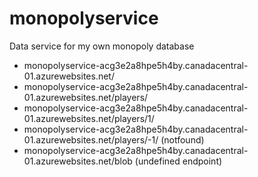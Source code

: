 # monopolyservice
Data service for my own monopoly database 

- monopolyservice-acg3e2a8hpe5h4by.canadacentral-01.azurewebsites.net/
- monopolyservice-acg3e2a8hpe5h4by.canadacentral-01.azurewebsites.net/players/
- monopolyservice-acg3e2a8hpe5h4by.canadacentral-01.azurewebsites.net/players/1/
- monopolyservice-acg3e2a8hpe5h4by.canadacentral-01.azurewebsites.net/players/-1/ (notfound)
- monopolyservice-acg3e2a8hpe5h4by.canadacentral-01.azurewebsites.net/blob (undefined endpoint)
